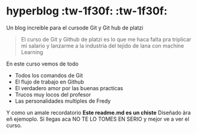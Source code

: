 # hyperblog :tw-1f30f: :tw-1f30f:
Un blog increible para el cursode Git y Git hub de platzi
>El curso de Git y Github de platzi es lo que me haca falta pra triplicar mi salario y lanzarme a la  industria del tejido de lana con machine Learning

En este curso vemos de todo
* Todos los comandos de Git
* El flujo de trabajo en Github
* El verdadero amor por las buenas practicas
* Trucos muy locos del profesor
* Las personalidades multiples de Fredy

Y como un amale recordatorio **Este readme.md es un chiste** Diseñado àra eñ ejemoplo. Si llegas aca NO TE LO TOMES EN SERIO y mejor ve a ver el curso.

